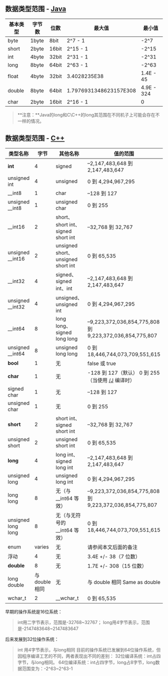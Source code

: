## 数据类型范围 - [Java](https://www.cnblogs.com/pangpanghuan/p/6418441.html)

| **基本类型** | **字节数** | **位数** | **最大值**             | **最小值** |
| ------------ | ---------- | -------- | ---------------------- | ---------- |
| byte         | 1byte      | 8bit     | 2^7 - 1                | -2^7       |
| short        | 2byte      | 16bit    | 2^15 - 1               | -2^15      |
| int          | 4byte      | 32bit    | 2^31 - 1               | -2^31      |
| long         | 8byte      | 64bit    | 2^63 - 1               | -2^63      |
| float        | 4byte      | 32bit    | 3.4028235E38           | 1.4E - 45  |
| double       | 8byte      | 64bit    | 1.7976931348623157E308 | 4.9E - 324 |
| char         | 2byte      | 16bit    | 2^16 - 1               | 0          |

> **注意：**Java的long和C\C++的long其范围在不同机子上可能会存在不一样的情况。



## 数据类型范围 - [C++](https://msdn.microsoft.com/zh-cn/library/s3f49ktz.aspx?f=255&MSPPError=-2147217396)

| **类型名称**       | **字节**       | **其他名称**                       | **值的范围**                                                 |
| ------------------ | -------------- | ---------------------------------- | ------------------------------------------------------------ |
| **int**            | 4              | signed                             | –2,147,483,648 到 2,147,483,647                              |
| unsigned int       | 4              | unsigned                           | 0 到 4,294,967,295                                           |
| __int8             | 1              | char                               | –128 到 127                                                  |
| unsigned __int8    | 1              | unsigned char                      | 0 到 255                                                     |
| __int16            | 2              | short、short int、signed short int | –32,768 到 32,767                                            |
| unsigned __int16   | 2              | unsigned short、unsigned short int | 0 到 65,535                                                  |
| __int32            | 4              | signed、signed int、int            | –2,147,483,648 到 2,147,483,647                              |
| unsigned __int32   | 4              | unsigned、unsigned int             | 0 到 4,294,967,295                                           |
| __int64            | 8              | long long、signed long long        | –9,223,372,036,854,775,808 到 9,223,372,036,854,775,807      |
| unsigned __int64   | 8              | unsigned long long                 | 0 到 18,446,744,073,709,551,615                              |
| **bool**           | 1              | 无                                 | false 或 true                                                |
| **char**           | 1              | 无                                 | -128 到 127（默认）  0 到 255（当使用 [/J](https://msdn.microsoft.com/zh-cn/library/0d294k5z.aspx) 编译时） |
| signed char        | 1              | 无                                 | –128 到 127                                                  |
| unsigned char      | 1              | 无                                 | 0 到 255                                                     |
| **short**          | 2              | short int、signed short int        | –32,768 到 32,767                                            |
| unsigned short     | 2              | unsigned short int                 | 0 到 65,535                                                  |
| **long**           | 4              | long int、signed long int          | –2,147,483,648 到 2,147,483,647                              |
| unsigned long      | 4              | unsigned long int                  | 0 到 4,294,967,295                                           |
| long long          | 8              | 无（与 __int64 等效）              | –9,223,372,036,854,775,808 到 9,223,372,036,854,775,807      |
| unsigned long long | 8              | 无（与无符号的 __int64 等效）      | 0 到 18,446,744,073,709,551,615                              |
| enum               | varies         | 无                                 | 请参阅本文后面的备注                                         |
| 浮动               | 4              | 无                                 | 3.4E +/- 38（7 位数）                                        |
| **double**         | 8              | 无                                 | 1.7E +/- 308（15 位数）                                      |
| long double        | 与 double 相同 | 无                                 | 与 double 相同  Same as double                               |
| wchar_t            | 2              | __wchar_t                          | 0 到 65,535                                                  |

早期的操作系统是16位系统：
> int用二字节表示，范围是-32768~32767；
	long用4字节表示，范围是-2147483648~2147483647

后来发展到32位操作系统：
> int 用4字节表示，与long相同
	目前的操作系统已发展到64位操作系统，但因程序编译工艺的不同，两者表现出不同的差别：
32位编译系统：int占四字节，与long相同。
	64位编译系统：int占四字节，long占8字节，long数据范围变为：-2^63~2^63-1



